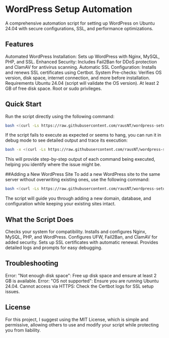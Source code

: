 # WordPress Setup Automation

A comprehensive automation script for setting up WordPress on Ubuntu 24.04 with secure configurations, SSL, and performance optimizations.

## Features
Automated WordPress Installation: Sets up WordPress with Nginx, MySQL, PHP, and SSL.
Enhanced Security: Includes Fail2Ban for DDoS protection and ClamAV for antivirus scanning.
Automatic SSL Configuration: Installs and renews SSL certificates using Certbot.
System Pre-checks: Verifies OS version, disk space, internet connection, and more before installation.
Requirements
Ubuntu 24.04 (script will validate the OS version).
At least 2 GB of free disk space.
Root or sudo privileges.
## Quick Start
Run the script directly using the following command:

```bash
bash <(curl -Ls https://raw.githubusercontent.com/rausNT/wordpress-setup-automation/main/wordpress-setup.sh)
```

If the script fails to execute as expected or seems to hang, you can run it in debug mode to see detailed output and trace its execution:
```bash
bash -x <(curl -Ls https://raw.githubusercontent.com/rausNT/wordpress-setup-automation/main/wordpress-setup.sh)
```
This will provide step-by-step output of each command being executed, helping you identify where the issue might be.

##Adding a New WordPress Site
To add a new WordPress site to the same server without overwriting existing ones, use the following command:
```bash
bash <(curl -Ls https://raw.githubusercontent.com/rausNT/wordpress-setup-automation/main/add-new-wordpress-site.sh)
```
The script will guide you through adding a new domain, database, and configuration while keeping your existing sites intact.

## What the Script Does

Checks your system for compatibility.
Installs and configures Nginx, MySQL, PHP, and WordPress.
Configures UFW, Fail2Ban, and ClamAV for added security.
Sets up SSL certificates with automatic renewal.
Provides detailed logs and prompts for easy debugging.
## Troubleshooting
Error: "Not enough disk space": Free up disk space and ensure at least 2 GB is available.
Error: "OS not supported": Ensure you are running Ubuntu 24.04.
Cannot access via HTTPS: Check the Certbot logs for SSL setup issues.
## License
For this project, I suggest using the MIT License, which is simple and permissive, allowing others to use and modify your script while protecting you from liability.
